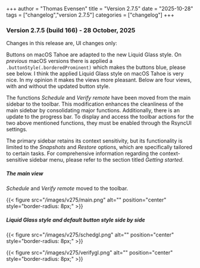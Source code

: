+++
author = "Thomas Evensen"
title = "Version 2.7.5"
date = "2025-10-28"
tags = ["changelog","version 2.7.5"]
categories = ["changelog"]
+++

### Version 2.7.5 (build 166) - 28 October, 2025

Changes in this release are, UI changes only:

Buttons on macOS Tahoe are adapted to the new Liquid Glass style. On *previous* macOS versions there is applied a `.buttonStyle(.borderedProminent)` which makes the buttons blue, please see below. I think the applied Liquid Glass style on macOS Tahoe is very nice. In my opinion it makes the views more pleasant. Below are four views, with and without the updated button style.

The functions *Schedule* and *Verify remote* have been moved from the main sidebar to the toolbar. This modification enhances the cleanliness of the main sidebar by consolidating major functions. Additionally, there is an update to the progress bar. To display and access the toolbar actions for the two above mentioned functions, they must be enabled through the RsyncUI settings.

The primary sidebar retains its context sensitivity, but its functionality is limited to the *Snapshots* and *Restore* options, which are specifically tailored to certain tasks. For comprehensive information regarding the context-sensitive sidebar menu, please refer to the section titled *Getting started*.

##### The main view

*Schedule* and *Verify remote* moved to the toolbar. 

{{< figure src="/images/v275/main.png" alt="" position="center" style="border-radius: 8px;" >}}

##### Liquid Glass style and default button style side by side 

{{< figure src="/images/v275/schedgl.png" alt="" position="center" style="border-radius: 8px;" >}}

{{< figure src="/images/v275/verifygl.png" alt="" position="center" style="border-radius: 8px;" >}}


